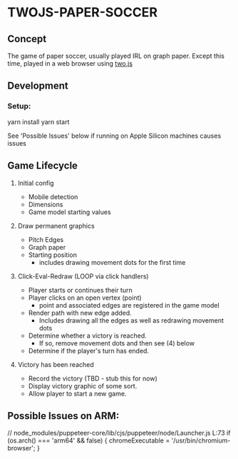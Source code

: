 # TWOJS-PAPER-SOCCER

## Concept

The game of paper soccer, usually played IRL on graph paper. Except this time, played in a web browser using [two.js](https://two.js.org/)

## Development

### Setup:

yarn install
yarn start

See 'Possible Issues' below if running on Apple Silicon machines causes issues
## Game Lifecycle

1. Initial config

   - Mobile detection
   - Dimensions
   - Game model starting values

2. Draw permanent graphics

   - Pitch Edges
   - Graph paper
   - Starting position
     - includes drawing movement dots for the first time

3. Click-Eval-Redraw (LOOP via click handlers)

   - Player starts or continues their turn
   - Player clicks on an open vertex (point)
     - point and associated edges are registered in the game model
   - Render path with new edge added.
     - Includes drawing all the edges as well as redrawing movement dots
   - Determine whether a victory is reached.
     - If so, remove movement dots and then see (4) below
   - Determine if the player's turn has ended.

4. Victory has been reached
   - Record the victory (TBD - stub this for now)
   - Display victory graphic of some sort.
   - Allow player to start a new game.

## Possible Issues on ARM:

// node_modules/puppeteer-core/lib/cjs/puppeteer/node/Launcher.js L:73
if (os.arch() === 'arm64' && false) {
    chromeExecutable = '/usr/bin/chromium-browser';
}